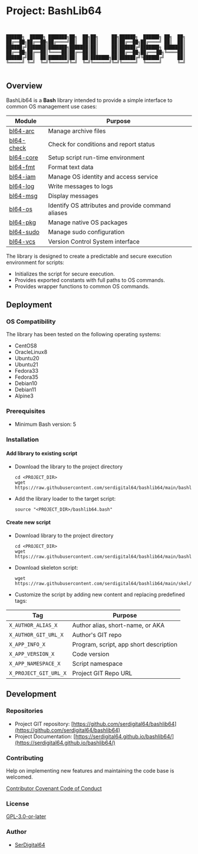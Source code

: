 # Project: BashLib64

```shell linenums="0"


██████╗  █████╗ ███████╗██╗  ██╗██╗     ██╗██████╗  ██████╗ ██╗  ██╗
██╔══██╗██╔══██╗██╔════╝██║  ██║██║     ██║██╔══██╗██╔════╝ ██║  ██║
██████╔╝███████║███████╗███████║██║     ██║██████╔╝███████╗ ███████║
██╔══██╗██╔══██║╚════██║██╔══██║██║     ██║██╔══██╗██╔═══██╗╚════██║
██████╔╝██║  ██║███████║██║  ██║███████╗██║██████╔╝╚██████╔╝     ██║
╚═════╝ ╚═╝  ╚═╝╚══════╝╚═╝  ╚═╝╚══════╝╚═╝╚═════╝  ╚═════╝      ╚═╝


```

## Overview

BashLib64 is a **Bash** library intended to provide a simple interface to common OS management use cases:

| Module                                                             | Purpose                                            |
| ------------------------------------------------------------------ | -------------------------------------------------- |
| [bl64-arc](https://serdigital64.github.io/bashlib64/bl64-arc/)     | Manage archive files                               |
| [bl64-check](https://serdigital64.github.io/bashlib64/bl64-check/) | Check for conditions and report status             |
| [bl64-core](https://serdigital64.github.io/bashlib64/bl64-core/)   | Setup script run-time environment                  |
| [bl64-fmt](https://serdigital64.github.io/bashlib64/bl64-fmt/)     | Format text data                                   |
| [bl64-iam](https://serdigital64.github.io/bashlib64/bl64-iam/)     | Manage OS identity and access service                      |
| [bl64-log](https://serdigital64.github.io/bashlib64/bl64-log/)     | Write messages to logs                             |
| [bl64-msg](https://serdigital64.github.io/bashlib64/bl64-msg/)     | Display messages                                   |
| [bl64-os](https://serdigital64.github.io/bashlib64/bl64-os/)       | Identify OS attributes and provide command aliases |
| [bl64-pkg](https://serdigital64.github.io/bashlib64/bl64-pkg/)     | Manage native OS packages                          |
| [bl64-sudo](https://serdigital64.github.io/bashlib64/bl64-sudo/)   | Manage sudo configuration                          |
| [bl64-vcs](https://serdigital64.github.io/bashlib64/bl64-vcs/)     | Version Control System interface                   |

The library is designed to create a predictable and secure execution environment for scripts:

- Initializes the script for secure execution.
- Provides exported constants with full paths to OS commands.
- Provides wrapper functions to common OS commands.

## Deployment

### OS Compatibility

The library has been tested on the following operating systems:

- CentOS8
- OracleLinux8
- Ubuntu20
- Ubuntu21
- Fedora33
- Fedora35
- Debian10
- Debian11
- Alpine3

### Prerequisites

- Minimum Bash version: 5

### Installation

#### Add library to existing script

- Download the library to the project directory

  ```shell
  cd <PROJECT_DIR>
  wget https://raw.githubusercontent.com/serdigital64/bashlib64/main/bashlib64.bash
  ```

- Add the library loader to the target script:

  ```shell
  source "<PROJECT_DIR>/bashlib64.bash"
  ```

#### Create new script

- Download library to the project directory

  ```shell
  cd <PROJECT_DIR>
  wget https://raw.githubusercontent.com/serdigital64/bashlib64/main/bashlib64.bash
  ```

- Download skeleton script:

  ```shell
  wget https://raw.githubusercontent.com/serdigital64/bashlib64/main/skel/generic
  ```

- Customize the script by adding new content and replacing predefined tags:

| Tag                   | Purpose                                |
| --------------------- | -------------------------------------- |
| `X_AUTHOR_ALIAS_X`    | Author alias, short-name, or AKA       |
| `X_AUTHOR_GIT_URL_X`  | Author's GIT repo                      |
| `X_APP_INFO_X`        | Program, script, app short description |
| `X_APP_VERSION_X`     | Code version                           |
| `X_APP_NAMESPACE_X`   | Script namespace                       |
| `X_PROJECT_GIT_URL_X` | Project GIT Repo URL                   |

## Development

### Repositories

- Project GIT repository: [https://github.com/serdigital64/bashlib64](https://github.com/serdigital64/bashlib64)
- Project Documentation: [https://serdigital64.github.io/bashlib64/](https://serdigital64.github.io/bashlib64/)

### Contributing

Help on implementing new features and maintaining the code base is welcomed.

[Contributor Covenant Code of Conduct](https://serdigital64.github.io/bashlib64/cod/)

### License

[GPL-3.0-or-later](https://www.gnu.org/licenses/gpl-3.0.txt)

### Author

- [SerDigital64](https://github.com/serdigital64)
